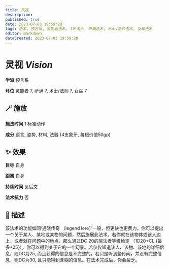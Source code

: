 ```yaml
---
title: 灵视
description: 
published: true
date: 2023-07-03 19:59:28
tags: 法术, 预言系, 灵能者法术, 7环法术, 萨满法术, 术士/法师法术, 女巫法术
editor: markdown
dateCreated: 2023-07-03 19:59:28
---
```


# **灵视** *Vision*

**学派** 预言系 

**环位** 灵能者 7, 萨满 7, 术士/法师 7, 女巫 7

## 🪄 施放

**施法时间** 1 标准动作

**成分** 语言, 姿势, 材料, 法器 (4支象牙, 每根价值50gp)

## ✨ 效果 

**目标** 自身 

**距离** 自身  

**持续时间** 见后文 

**法术抗力** 否

## 📖 描述

该法术的功能如同‘通晓传奇 （legend lore）’一般，但更快也更费力。你可以提出一个关于某人、某地或某物的问题，然后施展此法术。若你就在该物体或该人边上，或者就在问题中的地点，那么通过DC 20的施法者等级检定 （1D20+CL {最多+25}），你可以得到关于它的一个幻景。若仅仅知道该人、该物、该地的详细信息，则DC为25, 而且获得的信息是不完整的。若只是听到些传闻，并没有完整信息，则DC为30, 且只能得到含糊的信息。在法术完成后，你会疲乏。
    
